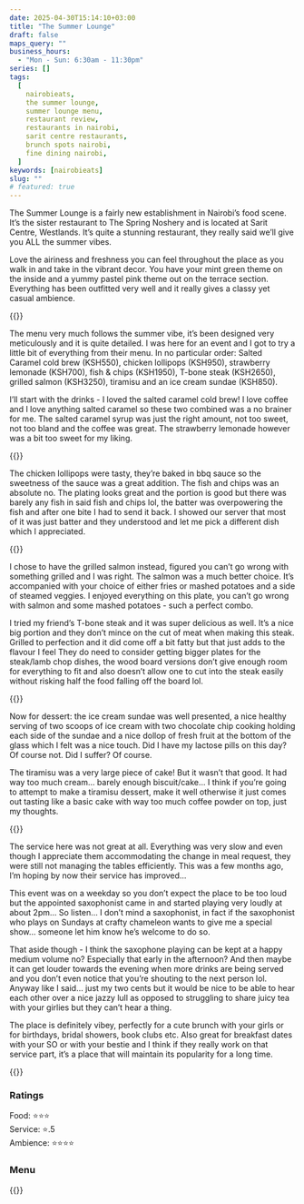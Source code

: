 ```yaml
---
date: 2025-04-30T15:14:10+03:00
title: "The Summer Lounge"
draft: false
maps_query: ""
business_hours:
  - "Mon - Sun: 6:30am - 11:30pm"
series: []
tags:
  [
    nairobieats,
    the summer lounge,
    summer lounge menu,
    restaurant review,
    restaurants in nairobi,
    sarit centre restaurants,
    brunch spots nairobi,
    fine dining nairobi,
  ]
keywords: [nairobieats]
slug: ""
# featured: true
---
```


The Summer Lounge is a fairly new establishment in Nairobi’s food scene. It’s the sister restaurant to The Spring Noshery and is located at Sarit Centre, Westlands. It’s quite a stunning restaurant, they really said we’ll give you ALL the summer vibes.

Love the airiness and freshness you can feel throughout the place as you walk in and take in the vibrant decor. You have your mint green theme on the inside and a yummy pastel pink theme out on the terrace section. Everything has been outfitted very well and it really gives a classy yet casual ambience.

{{<image-gallery key="summer-lounge" titles="summer-lounge-01 summer-lounge-03 summer-lounge-04">}}

The menu very much follows the summer vibe, it’s been designed very meticulously and it is quite detailed. I was here for an event and I got to try a little bit of everything from their menu. In no particular order: Salted Caramel cold brew (KSH550), chicken lollipops (KSH950), strawberry lemonade (KSH700), fish & chips (KSH1950), T-bone steak (KSH2650), grilled salmon (KSH3250), tiramisu and an ice cream sundae (KSH850).

I’ll start with the drinks - I loved the salted caramel cold brew! I love coffee and I love anything salted caramel so these two combined was a no brainer for me. The salted caramel syrup was just the right amount, not too sweet, not too bland and the coffee was great. The strawberry lemonade however was a bit too sweet for my liking.

{{<image-gallery key="summer-lounge" titles="summer-lounge-06 summer-lounge-07">}}

The chicken lollipops were tasty, they’re baked in bbq sauce so the sweetness of the sauce was a great addition. The fish and chips was an absolute no. The plating looks great and the portion is good but there was barely any fish in said fish and chips lol, the batter was overpowering the fish and after one bite I had to send it back. I showed our server that most of it was just batter and they understood and let me pick a different dish which I appreciated.

{{<image-gallery key="summer-lounge" titles="summer-lounge-08 summer-lounge-09 summer-lounge-10">}}

I chose to have the grilled salmon instead, figured you can’t go wrong with something grilled and I was right. The salmon was a much better choice. It’s accompanied with your choice of either fries or mashed potatoes and a side of steamed veggies. I enjoyed everything on this plate, you can’t go wrong with salmon and some mashed potatoes - such a perfect combo.

I tried my friend’s T-bone steak and it was super delicious as well. It’s a nice big portion and they don’t mince on the cut of meat when making this steak. Grilled to perfection and it did come off a bit fatty but that just adds to the flavour I feel They do need to consider getting bigger plates for the steak/lamb chop dishes, the wood board versions don’t give enough room for everything to fit and also doesn’t allow one to cut into the steak easily without risking half the food falling off the board lol.

{{<image-gallery key="summer-lounge" titles="summer-lounge-12 summer-lounge-11">}}

Now for dessert: the ice cream sundae was well presented, a nice healthy serving of two scoops of ice cream with two chocolate chip cooking holding each side of the sundae and a nice dollop of fresh fruit at the bottom of the glass which I felt was a nice touch. Did I have my lactose pills on this day? Of course not. Did I suffer? Of course.

The tiramisu was a very large piece of cake! But it wasn’t that good. It had way too much cream… barely enough biscuit/cake… I think if you’re going to attempt to make a tiramisu dessert, make it well otherwise it just comes out tasting like a basic cake with way too much coffee powder on top, just my thoughts.

{{<image-gallery key="summer-lounge" titles="summer-lounge-13 summer-lounge-14 summer-lounge-15 ">}}

The service here was not great at all. Everything was very slow and even though I appreciate them accommodating the change in meal request, they were still not managing the tables efficiently. This was a few months ago, I’m hoping by now their service has improved…

This event was on a weekday so you don’t expect the place to be too loud but the appointed saxophonist came in and started playing very loudly at about 2pm… So listen… I don’t mind a saxophonist, in fact if the saxophonist who plays on Sundays at crafty chameleon wants to give me a special show… someone let him know he’s welcome to do so.

That aside though - I think the saxophone playing can be kept at a happy medium volume no? Especially that early in the afternoon? And then maybe it can get louder towards the evening when more drinks are being served and you don’t even notice that you’re shouting to the next person lol. Anyway like I said… just my two cents but it would be nice to be able to hear each other over a nice jazzy lull as opposed to struggling to share juicy tea with your girlies but they can’t hear a thing.

The place is definitely vibey, perfectly for a cute brunch with your girls or for birthdays, bridal showers, book clubs etc. Also great for breakfast dates with your SO or with your bestie and I think if they really work on that service part, it’s a place that will maintain its popularity for a long time.

{{<image-gallery key="summer-lounge" titles="summer-lounge-05 summer-lounge-02">}}

### Ratings

Food: ⭐️⭐️⭐️<br>
Service: ⭐️️.5<br>
Ambience: ⭐⭐️⭐️⭐️<br>

### Menu

{{<remote-image-gallery key="summer-lounge-menu">}}
